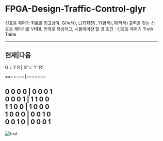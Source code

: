 # FPGA-Design-Traffic-Control-glyr
신호등 제어기 회로를 참고삼아, G(녹색), L(좌회전), Y(황색), R(적색) 출력을 갖는 신호등 제어기를 VHDL 언어로 작성하고, 시뮬레이션 할 것 조건 : 신호등 제어기 Truth Table

______________________
## 현재|____다음____
 G L Y R | G' L' Y' R'  
 
=======|=======

 0 0 0 0 | 0  0  0  1  
 0 0 0 1 | 1  1  0  0  
 1 1 0 0 | 1  0  0  0  
 1 0 0 0 | 0  0  1  0  
 0 0 1 0 | 0  0  0  1
----------------------  

![test](https://user-images.githubusercontent.com/46235778/183836416-49afc67d-e8d9-4669-b7ad-e432c7a99ccd.PNG)

